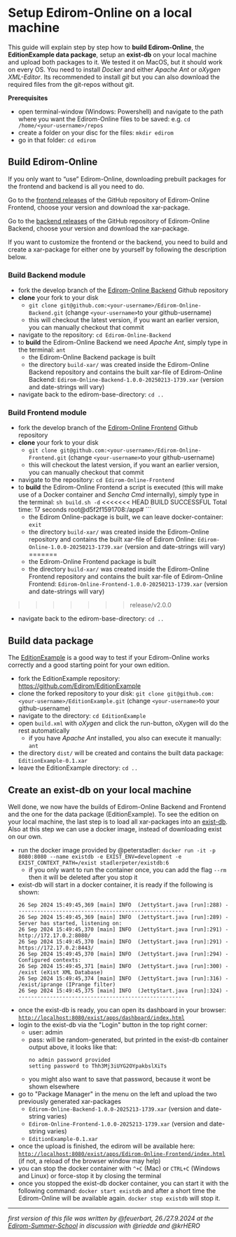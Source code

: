 # Setup Edirom-Online on a local machine


This guide will explain step by step how to **build Edirom-Online**, the **EditionExample data package**, setup an **exist-db** on your local machine and upload both packages to it. We tested it on MacOS, but it should work on every OS. 
You need to install *Docker* and either *Apache Ant* or *oXygen XML-Editor*. Its recommended to install *git* but you can also download the required files from the git-repos without git.

**Prerequisites**

- open terminal-window (Windows: Powershell) and navigate to the path where you want the Edirom-Online files to be saved: e.g. `cd /home/<your-username>/repos`
- create a folder on your disc for the files: `mkdir edirom`
- go in that folder: `cd edirom`

## Build Edirom-Online

If you only want to “use” Edirom-Online, downloading prebuilt packages for the frontend and backend is all you need to do. 

Go to the [frontend releases](https://github.com/Edirom/Edirom-Online-Frontend/releases) of the GitHub repository of Edirom-Online Frontend, choose your version and download the xar-package.

Go to the [backend releases](https://github.com/Edirom/Edirom-Online-Backend/releases) of the GitHub repository of Edirom-Online Backend, choose your version and download the xar-package.

If you want to customize the frontend or the backend, you need to build and create a xar-package for either one by yourself by following the description below. 

### Build Backend module

- fork the develop branch of the [Edirom-Online Backend](https://github.com/Edirom/Edirom-Online-Backend) Github repository
- **clone** your fork to your disk
    - `git clone git@github.com:<your-username>/Edirom-Online-Backend.git` (change `<your-username>`to your github-username)
    - this will checkout the latest version, if you want an earlier version, you can manually checkout that commit
- navigate to the repository: `cd Edirom-Online-Backend`
- to **build** the Edirom-Online Backend we need *Apache Ant*, simply type in the terminal:
      ```
      ant
      ```
  - the Edirom-Online Backend package is built
  - the directory `build-xar/` was created inside the Edirom-Online Backend repository and contains the built xar-file of Edirom-Online Backend: `Edirom-Online-Backend-1.0.0-20250213-1739.xar` (version and date-strings will vary)
- navigate back to the edirom-base-directory: `cd ..`

### Build Frontend module

- fork the develop branch of the [Edirom-Online Frontend](https://github.com/Edirom/Edirom-Online-Frontend) Github repository
- **clone** your fork to your disk
    - `git clone git@github.com:<your-username>/Edirom-Online-Frontend.git` (change `<your-username>`to your github-username)
    - this will checkout the latest version, if you want an earlier version, you can manually checkout that commit
- navigate to the repository: `cd Edirom-Online-Frontend`
- to **build** the Edirom-Online Frontend a script is executed (this will make use of a Docker container and *Sencha Cmd* internally), simply type in the terminal:
      ```
      sh build.sh -d
      ```
<<<<<<< HEAD
      BUILD SUCCESSFUL 
      Total time: 17 seconds 
      root@d5f2f1591708:/app# 
      ``` 
  - the Edirom Online-package is built, we can leave docker-container: `exit`
  - the directory `build-xar/` was created inside the Edirom-Online repository and contains the built xar-file of Edirom Online: `Edirom-Online-1.0.0-20250213-1739.xar` (version and date-strings will vary)
=======
  - the Edirom-Online Frontend package is built
  - the directory `build-xar/` was created inside the Edirom-Online Frontend repository and contains the built xar-file of Edirom-Online Frontend: `Edirom-Online-Frontend-1.0.0-20250213-1739.xar` (version and date-strings will vary)
>>>>>>> release/v2.0.0
- navigate back to the edirom-base-directory: `cd ..`

## Build data package

The [EditionExample](https://github.com/Edirom/EditionExample) is a good way to test if your Edirom-Online works correctly and a good starting point for your own edition. 
- fork the EditionExample repository: https://github.com/Edirom/EditionExample
- clone the forked repository to your disk: `git clone git@github.com:<your-username>/EditionExample.git` (change `<your-username>`to your github-username)
- navigate to the directory: `cd EditionExample`
- open `build.xml` with *oXygen* and click the run-button, oXygen will do the rest automatically
    - if you have *Apache Ant* installed, you also can execute it manually: `ant`
- the directory `dist/` will be created and contains the built data package: `EditionExample-0.1.xar`
- leave the EditionExample directory: `cd ..`

## Create an exist-db on your local machine

Well done, we now have the builds of Edirom-Online Backend and Frontend and the one for the data package (EditionExample). To see the edition on your local machine, the last step is to load all xar-packages into an [exist-db](https://exist-db.org/exist/apps/homepage/index.html).
Also at this step we can use a docker image, instead of downloading exist on our own. 
- run the docker image provided by @peterstadler: `docker run -it -p 8080:8080 --name existdb -e EXIST_ENV=development -e EXIST_CONTEXT_PATH=/exist stadlerpeter/existdb:6`
    - if you only want to run the container once, you can add the flag `--rm` then it will be deleted after you stop it
- exist-db will start in a docker container, it is ready if the following is shown:
    ```
    26 Sep 2024 15:49:45,369 [main] INFO  (JettyStart.java [run]:288) - -----------------------------------------------------
    26 Sep 2024 15:49:45,369 [main] INFO  (JettyStart.java [run]:289) - Server has started, listening on:
    26 Sep 2024 15:49:45,370 [main] INFO  (JettyStart.java [run]:291) - http://172.17.0.2:8080/
    26 Sep 2024 15:49:45,370 [main] INFO  (JettyStart.java [run]:291) - https://172.17.0.2:8443/
    26 Sep 2024 15:49:45,370 [main] INFO  (JettyStart.java [run]:294) - Configured contexts:
    26 Sep 2024 15:49:45,371 [main] INFO  (JettyStart.java [run]:300) - /exist (eXist XML Database)
    26 Sep 2024 15:49:45,374 [main] INFO  (JettyStart.java [run]:316) - /exist/iprange (IPrange filter)
    26 Sep 2024 15:49:45,375 [main] INFO  (JettyStart.java [run]:324) - -----------------------------------------------------
    ``` 
- once the exist-db is ready, you can open its dashboard in your browser: [`http://localhost:8080/exist/apps/dashboard/index.html`](http://localhost:8080/exist/apps/dashboard/index.html)
- login to the exist-db via the "Login" button in the top right corner:
    - user: admin
    - pass: will be random-generated, but printed in the exist-db container output above, it looks like that:
        ```
        no admin password provided
        setting password to Thh3Mj3iUYG2OYpakbslXiTs
        ``` 
    - you might also want to save that password, because it wont be shown elsewhere
- go to "Package Manager" in the menu on the left and upload the two previously generated xar-packages
    - `Edirom-Online-Backend-1.0.0-2025213-1739.xar` (version and date-string varies)
    - `Edirom-Online-Frontend-1.0.0-2025213-1739.xar` (version and date-string varies)
    - `EditionExample-0.1.xar`
- once the upload is finished, the edirom will be available here: [`http://localhost:8080/exist/apps/Edirom-Online-Frontend/index.html`](http://localhost:8080/exist/apps/Edirom-Online-Frontend/index.html) (if not, a reload of the browser window may help)
- you can stop the docker container with `^+C` (Mac) or `CTRL+C` (Windows and Linux) or force-stop it by closing the terminal
- once you stopped the exist-db docker container, you can start it with the following command: `docker start existdb` and after a short time the Edirom-Online will be available again. `docker stop existdb` will stop it.

---
*first version of this file was written by @feuerbart, 26./27.9.2024 at the [Edirom-Summer-School](https://ess.uni-paderborn.de/) in discussion with @riedde and @krHERO*
